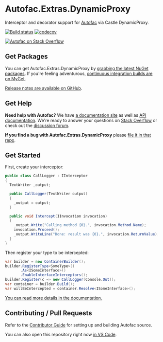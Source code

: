 # Autofac.Extras.DynamicProxy

Interceptor and decorator support for [Autofac](https://autofac.org) via Castle DynamicProxy.

[![Build status](https://ci.appveyor.com/api/projects/status/nx0urssttgc840eo?svg=true)](https://ci.appveyor.com/project/Autofac/autofac-extras-dynamicproxy) [![codecov](https://codecov.io/gh/Autofac/Autofac.Extras.DynamicProxy/branch/develop/graph/badge.svg)](https://codecov.io/gh/Autofac/Autofac.Extras.DynamicProxy)

[![Autofac on Stack Overflow](https://img.shields.io/badge/stack%20overflow-autofac-orange.svg)](https://stackoverflow.com/questions/tagged/autofac)

## Get Packages

You can get Autofac.Extras.DynamicProxy by [grabbing the latest NuGet packages](https://www.nuget.org/packages/Autofac.Extras.DynamicProxy/). If you're feeling adventurous, [continuous integration builds are on MyGet](https://www.myget.org/gallery/autofac).

[Release notes are available on GitHub](https://github.com/autofac/Autofac.Extras.DynamicProxy/releases).

## Get Help

**Need help with Autofac?** We have [a documentation site](https://autofac.readthedocs.io/) as well as [API documentation](https://autofac.org/apidoc/). We're ready to answer your questions on [Stack Overflow](https://stackoverflow.com/questions/tagged/autofac) or check out the [discussion forum](https://groups.google.com/forum/#forum/autofac).

**If you find a bug with Autofac.Extras.DynamicProxy** please [file it in that repo](https://github.com/autofac/Autofac.Extras.DynamicProxy/issues).

## Get Started

First, create your interceptor:

```csharp
public class CallLogger : IInterceptor
{
  TextWriter _output;

  public CallLogger(TextWriter output)
  {
    _output = output;
  }

  public void Intercept(IInvocation invocation)
  {
    _output.Write("Calling method {0}.", invocation.Method.Name);
    invocation.Proceed();
    _output.WriteLine("Done: result was {0}.", invocation.ReturnValue);
  }
}
```

Then register your type to be intercepted:

```csharp
var builder = new ContainerBuilder();
builder.RegisterType<SomeType>()
       .As<ISomeInterface>()
       .EnableInterfaceInterceptors();
builder.Register(c => new CallLogger(Console.Out));
var container = builder.Build();
var willBeIntercepted = container.Resolve<ISomeInterface>();
```

[You can read more details in the documentation.](https://autofac.readthedocs.io/en/latest/advanced/interceptors.html)

## Contributing / Pull Requests

Refer to the [Contributor Guide](https://github.com/autofac/.github/blob/master/CONTRIBUTING.md)
for setting up and building Autofac source.

You can also open this repository right now [in VS Code](https://open.vscode.dev/autofac/Autofac.Extras.DynamicProxy).
